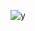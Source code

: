 ![y](http://people.mozilla.com/~faaborg/files/20081021-visualHierarchyAndCustomization/squintTest.png)

<!--
http://www.mariowiki.com/images/5/5b/BeeMario.jpg

http://www.chunichi.co.jp/chuspo/image/menu/doala50x50banner.gif

http://www.fotoknudsen.no/archive48/020520050154y7xgAxCLU7ePSGtweQ/medium/2002200723461cjRuZLYpmaW1TvyTJ.JPG?91

http://galeon.com/agustinhuarte2/secuencia_01/zoofilia_05_jpg.jpg

http://farm4.static.flickr.com/3226/2697711893_be25871db6_b.jpg

http://knowingtheworld.com/clipart/disney/mickey/10.gif
-->

